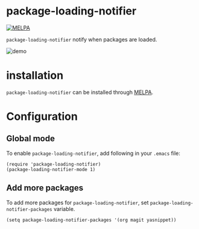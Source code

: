 # package-loading-notifier
[![MELPA](https://melpa.org/packages/package-loading-notifier-badge.svg)](https://melpa.org/#/package-loading-notifier)

`package-loading-notifier` notify when packages are loaded.

![demo](https://gist.github.com/tttuuu888/267a8a56c207d725ea999e353646eec9/raw/b960dfcf9ac1e8c9330d9385368fcd4a2cfdc981/package-loading-notice.gif)

# installation

`package-loading-notifier` can be installed through [MELPA](https://melpa.org).

# Configuration

## Global mode
To enable `package-loading-notifier`, add following in your `.emacs` file:

    (require 'package-loading-notifier)
    (package-loading-notifier-mode 1)

## Add more packages
To add more packages for `package-loading-notifier`, set `package-loading-notifier-packages` variable.

    (setq package-loading-notifier-packages '(org magit yasnippet))
